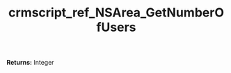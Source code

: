 ﻿---
title: crmscript_ref_NSArea_GetNumberOfUsers
description: Integer NSArea.GetNumberOfUsers()
intellisense: NSArea.GetNumberOfUsers
keywords: NSArea, GetNumberOfUsers
so.topic: reference
---



**Returns:** Integer


